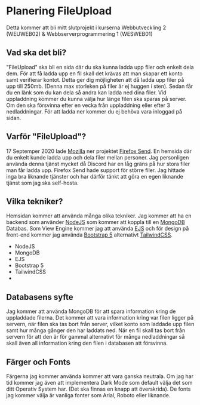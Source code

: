 # Planering FileUpload

Detta kommer att bli mitt slutprojekt i kurserna Webbutveckling 2 (WEUWEB02) & Webbserverprogrammering 1 (WESWEB01)
## Vad ska det bli?

"FileUpload" ska bli en sida där du ska kunna ladda upp filer och enkelt dela dem. För att få ladda upp en fil skall det krävas att man skapar ett konto samt verifierar kontot. Detta ger dig möjligheten att då ladda upp filer på upp till 250mb. (Denna max storleken på filer är ej huggen i sten). Sedan får du en länk som du kan dela så andra kan ladda ned dina filer. Vid uppladdning kommer du kunna välja hur länge filen ska sparas på server. Om den ska försvinna efter en vecka från uppladdning eller efter 3 nedladdningar. För att ladda ner kommer du ej behöva vara inloggad på sidan. 

## Varför "FileUpload"?

17 Septemper 2020 lade [Mozilla](https://www.mozilla.org/en-US/) ner projektet [Firefox Send](https://support.mozilla.org/sv/kb/what-happened-firefox-send). En hemsida där du enkelt kunde ladda upp och dela filer mellan personer. Jag personligen använda denna tjänst mycket då Discord har en låg gräns på hur stora filer man får ladda upp. Firefox Send hade support för större filer. Jag hittade inga bra liknande tjänster och har därför tänkt att göra en egen liknande tjänst som jag ska self-hosta. 


## Vilka tekniker?

Hemsidan kommer att använda många olika tekniker. Jag kommer att ha en backend som använder [NodeJS](https://nodejs.org/en/) som kommer att koppla till en [MongoDB](https://www.mongodb.com/) Databas. Som View Engine kommer jag att använda [EJS](https://ejs.co/) och för design på front-end kommer jag använda [Bootstrap 5](https://getbootstrap.com/) alternativt [TailwindCSS](https://tailwindcss.com/).

 - NodeJS
 - MongoDB
 - EJS
 - Bootstrap 5
 - TailwindCSS
 - 
## Databasens syfte

Jag kommer att använda MongoDB för att spara information kring de uppladdade filerna. Det kommer att vara information kring var filen ligger på servern, när filen ska tas bort från server, vilket konto som laddade upp filen samt hur många gånger den har laddats ned. När en fil skall tas bort från servern för att den är för gammal alternativt för många nedladdningar så skall även all information kring den filen i databasen att försvinna.

## Färger och Fonts

Färgerna jag kommer använda kommer att vara ganska neutrala. Om jag har tid kommer jag även att implementera Dark Mode som default välja det som ditt Operativ System har. (Det ska finnas en knapp att överskrida).
De fonts jag kommer välja är vanliga fonter som Arial, Roboto eller liknande. 


